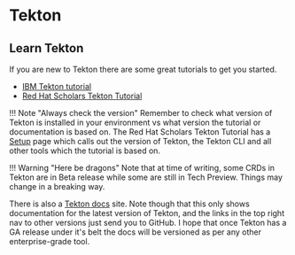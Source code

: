 # Tekton

## Learn Tekton

If you are new to Tekton there are some great tutorials to get you started. 

* [IBM Tekton tutorial](https://github.com/IBM/tekton-tutorial-openshift)
* [Red Hat Scholars Tekton Tutorial](https://redhat-scholars.github.io/tekton-tutorial/tekton-tutorial/index.html)

!!! Note "Always check the version"
    Remember to check what version of Tekton is installed in your environment vs what version the tutorial or documentation is based on. The Red Hat Scholars Tekton Tutorial has a [Setup](https://redhat-scholars.github.io/tekton-tutorial/tekton-tutorial/setup.html) page which calls out the version of Tekton, the Tekton CLI and all other tools which the tutorial is based on.

!!! Warning "Here be dragons"
    Note that at time of writing, some CRDs in Tekton are in Beta release while some are still in Tech Preview. Things may change in a breaking way.

There is also a [Tekton docs](https://tekton.dev/docs/) site. Note though that this only shows documentation for the latest version of Tekton, and the links in the top right nav to other versions just send you to GitHub. I hope that once Tekton has a GA release under it's belt the docs will be versioned as per any other enterprise-grade tool. 

